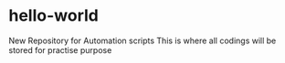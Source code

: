 # hello-world
New Repository for Automation scripts
This is where all codings will be stored for practise purpose
